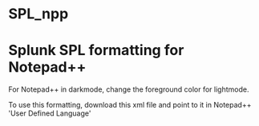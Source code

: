 # SPL_npp
<h1>Splunk SPL formatting for Notepad++</h1>

For Notepad++ in darkmode, change the foreground color for lightmode.

To use this formatting, download this xml file and point to it in Notepad++ 'User Defined Language'
